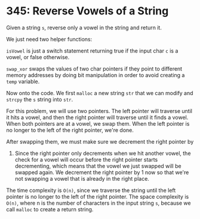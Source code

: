 # 345: Reverse Vowels of a String

Given a string `s`, reverse only a vowel in the string and return it.

We just need two helper functions:

`isVowel` is just a switch statement returning true if the input char
`c` is a vowel, or false otherwise.

`swap_xor` swaps the values of two char pointers if they point to
different memory addresses by doing bit manipulation in order to avoid
creating a `temp` variable.

Now onto the code. We first `malloc` a new string `str` that we can
modify and `strcpy` the `s` string into `str`.

For this problem, we will use two pointers. The left pointer will
traverse until it hits a vowel, and then the right pointer will traverse
until it finds a vowel. When both pointers are at a vowel, we swap them.
When the left pointer is no longer to the left of the right pointer,
we're done.

After swapping them, we must make sure we decrement the right pointer by
1. Since the right pointer only decrements when we hit another vowel,
the check for a vowel will occur before the right pointer starts
decrementing, which means that the vowel we just swapped will be swapped
again. We decrement the right pointer by 1 now so that we're not
swapping a vowel that is already in the right place.

The time complexity is `O(n)`, since we traverse the string until the left
pointer is no longer to the left of the right pointer. The space
complexity is `O(n)`, where n is the number of characters in the input
string `s`, because we call `malloc` to create a return string.
